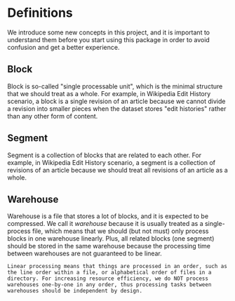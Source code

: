# Definitions

We introduce some new concepts in this project, and it is important to understand them before you start using this package in order to avoid confusion and get a better experience.

## Block

Block is so-called "single processable unit", which is the minimal structure that we should treat as a whole. For example, in Wikipedia Edit History scenario, a block is a single revision of an article because we cannot divide a revision into smaller pieces when the dataset stores "edit histories" rather than any other form of content.

## Segment

Segment is a collection of blocks that are related to each other. For example, in Wikipedia Edit History scenario, a segment is a collection of revisions of an article because we should treat all revisions of an article as a whole.

## Warehouse

Warehouse is a file that stores a lot of blocks, and it is expected to be compressed. We call it *warehouse* because it is usually treated as a single-process file, which means that we should (but not must) only process blocks in one warehouse linearly. Plus, all related blocks (one segment) should be stored in the same warehouse because the processing time between warehouses are not guaranteed to be linear.

```{warning}
Linear processing means that things are processed in an order, such as the line order within a file, or alphabetical order of files in a directory. For increasing resource efficiency, we do NOT process warehouses one-by-one in any order, thus processing tasks between warehouses should be independent by design.
```
